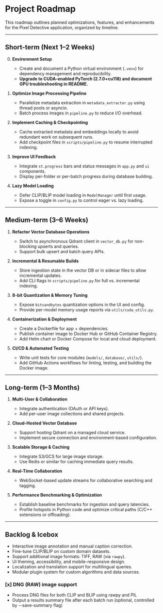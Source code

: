 # Project Roadmap

This roadmap outlines planned optimizations, features, and enhancements for the Pixel Detective application, organized by timeline.

---

## Short-term (Next 1–2 Weeks)

0. **Environment Setup**
   - Create and document a Python virtual environment (`.venv`) for dependency management and reproducibility.
   - **Upgrade to CUDA-enabled PyTorch (2.7.0+cu118) and document GPU troubleshooting in README.**

1. **Optimize Image Processing Pipeline**
   - Parallelize metadata extraction in `metadata_extractor.py` using thread pools or asyncio.
   - Batch process images in `pipeline.py` to reduce I/O overhead.

2. **Implement Caching & Checkpointing**
   - Cache extracted metadata and embeddings locally to avoid redundant work on subsequent runs.
   - Add checkpoint files in `scripts/pipeline.py` to resume interrupted indexing.

3. **Improve UI Feedback**
   - Integrate `st.progress` bars and status messages in `app.py` and `ui` components.
   - Display per-folder or per-batch progress during database building.

4. **Lazy Model Loading**
   - Defer CLIP/BLIP model loading in `ModelManager` until first usage.
   - Expose a toggle in `config.py` to control eager vs. lazy loading.

---

## Medium-term (3–6 Weeks)

1. **Refactor Vector Database Operations**
   - Switch to asynchronous Qdrant client in `vector_db.py` for non-blocking upserts and queries.
   - Support bulk upsert and batch query APIs.

2. **Incremental & Resumable Builds**
   - Store ingestion state in the vector DB or in sidecar files to allow incremental updates.
   - Add CLI flags in `scripts/pipeline.py` for full vs. incremental indexing.

3. **8-bit Quantization & Memory Tuning**
   - Expose `bitsandbytes` quantization options in the UI and config.
   - Provide per-model memory usage reports via `utils/cuda_utils.py`.

4. **Containerization & Deployment**
   - Create a Dockerfile for app + dependencies.
   - Publish container image to Docker Hub or GitHub Container Registry.
   - Add Helm chart or Docker Compose for local and cloud deployment.

5. **CI/CD & Automated Testing**
   - Write unit tests for core modules (`models/`, `database/`, `utils/`).
   - Add GitHub Actions workflows for linting, testing, and building the Docker image.

---

## Long-term (1–3 Months)

1. **Multi-User & Collaboration**
   - Integrate authentication (OAuth or API keys).
   - Add per-user image collections and shared projects.

2. **Cloud-Hosted Vector Database**
   - Support hosting Qdrant on a managed cloud service.
   - Implement secure connection and environment-based configuration.

3. **Scalable Storage & Caching**
   - Integrate S3/GCS for large image storage.
   - Use Redis or similar for caching immediate query results.

4. **Real-Time Collaboration**
   - WebSocket-based update streams for collaborative searching and tagging.

5. **Performance Benchmarking & Optimization**
   - Establish baseline benchmarks for ingestion and query latencies.
   - Profile hotspots in Python code and optimize critical paths (C/C++ extensions or offloading).

---

## Backlog & Icebox

- Interactive image annotation and manual caption correction.
- Fine-tune CLIP/BLIP on custom domain datasets.
- Support additional image formats: TIFF, RAW (via `rawpy`).
- UI theming, accessibility, and mobile-responsive design.
- Localization and translation support for multilingual queries.
- Modular plugin system for custom algorithms and data sources.

### [x] DNG (RAW) image support
  - Process DNG files for both CLIP and BLIP using rawpy and PIL
  - Output a results summary file after each batch run (optional, controlled by --save-summary flag) 